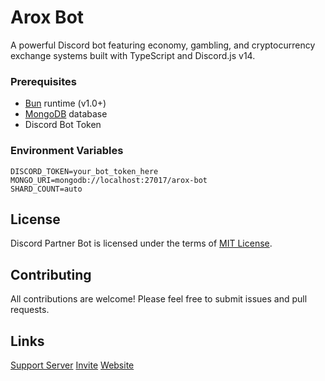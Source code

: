 # Arox Bot

A powerful Discord bot featuring economy, gambling, and cryptocurrency exchange systems built with TypeScript and Discord.js v14.

### Prerequisites

- [Bun](https://bun.sh/) runtime (v1.0+)
- [MongoDB](https://mongodb.com/) database
- Discord Bot Token

### Environment Variables

```env
DISCORD_TOKEN=your_bot_token_here
MONGO_URI=mongodb://localhost:27017/arox-bot
SHARD_COUNT=auto
```

## License

Discord Partner Bot is licensed under the terms of [MIT License](https://github.com/AroxBot/arox/blob/master/LICENSE).

## Contributing

All contributions are welcome! Please feel free to submit issues and pull requests.

## Links

[Support Server](https://discord.gg/y56MYv6xdg)
[Invite](https://discord.com/oauth2/authorize?client_id=1009006082775072789&scope=bot&permissions=297992)
[Website](https://arox.vercel.app)
